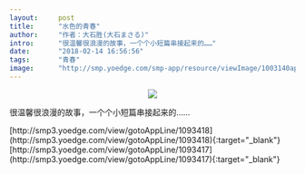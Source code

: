 ```yaml
---
layout:     post
title:      "水色的青春"
author:     "作者：大石胜(大石まさる)"
intro:      "很温馨很浪漫的故事，一个个小短篇串接起来的……"
date:       "2018-02-14 16:56:56"
tags:       "青春"
image:      "http://smp.yoedge.com/smp-app/resource/viewImage/1003140appline.png"
---
```

<div style="text-align: center">
<p><img src="http://smp.yoedge.com/smp-app/resource/viewImage/1003140appline.png"/></p>
</div>
<p class="post-meta">
<span>很温馨很浪漫的故事，一个个小短篇串接起来的……</span>
</p>
[http://smp3.yoedge.com/view/gotoAppLine/1093418](http://smp3.yoedge.com/view/gotoAppLine/1093418){:target="_blank"}
[http://smp3.yoedge.com/view/gotoAppLine/1093417](http://smp3.yoedge.com/view/gotoAppLine/1093417){:target="_blank"}


